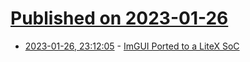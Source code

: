 # [Published on 2023-01-26](index.md)

* [2023-01-26, 23:12:05](https://news.ycombinator.com/item?id=34540206) - [ImGUI Ported to a LiteX SoC](https://github.com/suarezvictor/litex_imgui_usb_demo)

